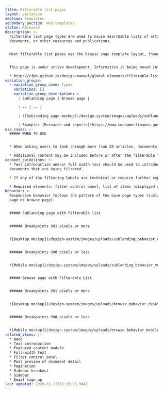 ```yaml
---
title: Filterable list pages
layout: variation
section: templates
secondary_section: Web templates
status: Released
description: >-
  Filterable list page types are used to house searchable lists of articles,
  documents, or other resources and publications.


  Most filterable list pages use the browse page template layout, though in rare cases they can be housed on a sublanding page template layout. The filterable list itself is composed of post preview components that link to individual document detail pages.


  This page is under active development. Information is being moved into it from this page:

  * http://cfpb.github.io/design-manual/global-elements/filterable-list-pages.html
variation_groups:
  - variation_group_name: Types
    variations: []
    variation_group_description: >-
      | Sublanding page | Browse page |

      | -- | -- | 

      | ![Sublanding page mockup](/design-system/images/uploads/sublanding_behavior_desktop-1.jpg) | ![Browse page mockup](/design-system/images/uploads/browse_behavior_desktop.jpg) | 

      | Example: [Research and reports](https://www.consumerfinance.gov/data-research/research-reports/) | Example: 
use_cases: >-
  ##### WHEN TO USE


  * When asking users to look through more than 20 articles, documents, or resources.

  * Additional content may be included before or after the filterable list, but it is not encouraged. The filterable list should be the focus of the page.
content_guidelines: >-
  * Text introduction and/or full width text should be used to introduce the
  documents that are being filtered.

  * If any of the filtering labels are technical or require further explanation (such as categories), a full width text element can be placed above the filter control panel to provide further explanation.

  * Required elements: filter control panel, list of items (displayed as post preview items) and pagination.
behavior: >-
  Responsive behavior follows the pattern of the base page types (sublanding
  page or browse page).


  ##### Sublanding page with filterable list


  ###### Breakpoints 901 pixels or more


  ![Desktop mockup](/design-system/images/uploads/sublanding_behavior_desktop-1.jpg)


  ###### Breakpoints 900 pixels or less


  ![Mobile mockup](/design-system/images/uploads/sublanding_behavior_mobile-1.jpg)


  ##### Browse page with Filterable List


  ###### Breakpoints 901 pixels or more


  ![Desktop mockup](/design-system/images/uploads/browse_behavior_desktop-1.jpg)


  ###### Breakpoints 900 pixels or less


  ![Mobile mockup](/design-system/images/uploads/browse_behavior_mobile.jpg)
related_items: |-
  * Hero
  * Text introduction
  * Featured content module
  * Full-width text
  * Filter control panel
  * Post preview of document detail
  * Pagination
  * Sidebar breakout
  * Sidebar
  * Email sign-up
last_updated: 2020-01-13T23:28:26.904Z
---
```

